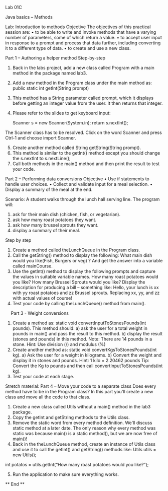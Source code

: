 Lab 01C

Java basics – Methods
 
Lab: Introduction to methods 
Objective 
The objectives of this practical session are: 
•	to be able to write and invoke methods that have a varying number of parameters, some of which return a value.
•	to accept user input in response to a prompt and process that data further, including converting it to a different type of data. 
•	to create and use a new class.

Part 1 – Authoring a helper method
Step-by-step
1.	Back in the labs project, add a new class called Program with a main method in the package named lab3. 
2.	Add a new method in the Program class under the main method as:
 public static int getInt(String prompt)
3.	This method has a String parameter called prompt, which it displays before getting an integer value from the user. It then returns that integer.
4.	Please refer to the slides to get keyboard input:

    Scanner s = new Scanner(System.in);
   return s.nextInt();

The Scanner class has to be resolved. Click on the word Scanner and press Ctrl-1 and choose import Scanner.

5.	Create another method called String getString(String prompt).
6.	This method is similar to the getInt() method except you should change 	the s.nextInt to s.nextLine(); 
7.	Call both methods in the main() method and then print the result to test your code.

Part 2 – Performing data conversions
Objective
•	Use if statements to handle user choices.
•	Collect and validate input for a meal selection.
•	Display a summary of the meal at the end.

Scenario:
A student walks through the lunch hall serving line. The program will:
1.	ask for their main dish (chicken, fish, or vegetarian).
2.	ask how many roast potatoes they want.
3.	ask how many brussel sprouts they want.
4.	display a summary of their meal.

Step by step 
1.	Create a method called theLunchQueue in the Program class. 
2.	Call the getString() method to display the following: 
	What main dish would you like(Fish, Burgers or veg) ?
And get the answer into a variable called mainCourse.
3.	Use the getInt() method to display the following prompts and capture the values in suitable variable names.
How many roast potatoes would you like?
How many Brussel Sprouts would you like?
Display the description for producing a bill – something like:
Hello, your lunch is xx with yy roast potatoes and zz Brussel sprouts.
Replacing xx, yy, and zz with actual values of course! 
4.	Test your code by calling theLunchQueue() method from main(). 
 	 
 
Part 3 - Weight conversions
1.	Create a method as:
static void convertInputToStonesPounds(int pounds).
This method should: 
a)	ask the user for a total weight in pounds in main() and pass the result to this method.
b)	display the result (stones and pounds) in this method. 
Note: There are 14 pounds in a stone. 
Hint: Use division (/) and modulus (%) 
2.	Create another method as: 
static void convertKgsToStonesPounds(int kg). 
a)	Ask the user for a weight in kilograms. 
b)	Convert the weight and display it in stones and pounds. 
Hint: 1 kilo = 2.20462 pounds 
Tip: Convert the Kg to pounds and then call convertInputToStonesPounds(int kg).
3.	Test your code at each stage.
 
Stretch material: Part 4 – Move your code to a separate class
Does every method have to be in the Program class?
In this part you'll create a new class and move all the code to that class.
1.	Create a new class called Utils without a main() method in the lab3 package.
2.	Copy the getInt and getString methods to the Utils class.
3.	Remove the static word from every method definition. 
We'll discuss static method at a later date. The only reason why every method was static was because main() is a static method(), but we are now free of main()!
4.	Back in the theLunchQueue method, create an instance of Utils class and use it to call the getInt() and getString() methods like:
Utils utils = new Utils();

int potatos = utils.getInt(“How many roast potatoes would you like?”);

5.	Run the application to make sure everything works.

** End **
 

